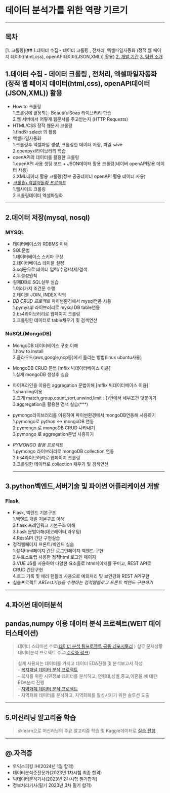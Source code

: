 # 데이터 분석가를 위한 역량 기르기
---
## 목차
[1. 크롤링](## 1.데이터 수집 - 데이터 크롤링 , 전처리, 엑셀파일자동화 (정적 웹 페이지 데이터(html,css), openAPI데이터(JSON,XML)) 활용)
[2. 개발 기간](#2-개발-기간)
[3. 팀원 소개](#3-팀원-소개)

## 1.데이터 수집 - 데이터 크롤링 , 전처리, 엑셀파일자동화 (정적 웹 페이지 데이터(html,css), openAPI데이터(JSON,XML)) 활용  
- How to 크롤링  
1.크롤링에 활용되는 BeautifulSoap 라이브러리 학습  
2.웹 서버에서 어떻게 웹문서를 주고받는지 (HTTP Requests)  
- HTML/CSS 정적 웹문서 크롤링  
1.find와 select 의 활용  
- 엑셀파일자동화  
1.크롤링후 엑셀파일 생성, 크롤링한 데이터 저장, 파일 save  
2.openpyxl라이브러리 학습    
- openAPI의 데이터를 활용한 크롤링    
1.openAPI 사용 셋팅 코드 + JSON데이터 활용 크롤링(네이버 openAPI활용 데이터 사용)  
2.XML데이터 활용 크롤링(정부 공공데이터 openAPI 활용 데이터 사용)
- *[크롤링+엑셀자동화 프로젝트](https://github.com/chlwldns00/ForDataAnalysis/blob/main/%EC%9B%B9%ED%81%AC%EB%A1%A4%EB%A7%81%2B%EB%AC%B8%EC%84%9C%EC%9E%90%EB%8F%99%ED%99%94(%EC%97%91%EC%85%80)/%EC%8B%A4%EC%8A%B5/%EC%B5%9C%EC%A2%85_%EC%98%88%EC%A0%9C%EC%82%AC%EC%9D%B4%ED%8A%B8_%ED%81%AC%EB%A1%A4%EB%A7%81%2B%EC%A0%84%EC%B2%98%EB%A6%AC%2B%EC%97%91%EC%85%80%EC%A0%80%EC%9E%A51.ipynb)*    
1.웹사이트 크롤링    
2.크롤링데이터 엑셀파일화    
--------

## 2.데이터 저장(mysql, nosql)  
### MYSQL  
- 데이터베이스와 RDBMS 이해
- SQL문법  
1.데이터베이스 스키마 구상  
2.데이터베이스 테이블 설정  
3.sql문으로 데이터 입력/수정/삭제/검색  
4.무결성원칙  
- 실제DB로 SQL실무 실습  
1.여러가지 조건문 수행    
2.테이블 JOIN, INDEX 작업
- *DB CRUD 프로젝트* 파이썬환경에서 mysql연동 사용      
1.pymysql 라이브러리로 mysql DB table연동  
2.bs4라이브러리로 웹페이지 크롤링  
3.크롤링한 데이터로 table채우기 및 검색연산      
### NoSQL(MongoDB)  
- MongoDB 데이터베이스 구조 이해  
  1.how to install  
  2.클라우드(aws,google,ncp등)에서 돌리는 방법(linux ubuntu사용)  
- MongoDB CRUD 문법 [mflix 빅데이터베이스 이용]   
  1.실제 mongoDB 생성후 실습
- 파이프라인을 이용한 aggregation 문법이해  [mflix 빅데이터베이스 이용]   
  1.sharding이용    
  2.크게 match,group,count,sort,unwind,limit : {}안에서 세부조건 덧붙이기    
  3.aggregation을 활용한 검색 실습(***)  
- pymongo라이브러리를 이용하여 파이썬환경에서 mongoDB연동해 사용하기  
  1.pymongo로 python <-> mongoDB 연동    
  2.pymongo 로 mongoDB CRUD 나타내기    
  3.pymongo 로 aggregation문법 사용하기  
- *PYMONGO 활용 프로젝트*    
  1.pymongo 라이브러리로 mongoDB collection 연동    
  2.bs4라이브러리로 웹페이지 크롤링    
  3.크롤링한 데이터로 collection 채우기 및 검색연산  

  ------------
## 3.python벡엔드,서버기술 및 파이썬 어플리케이션 개발  
### Flask  
- Flask, 벡엔드 기본구조  
   1.벡엔드 개발 기본구조 이해    
   2.flask 프레임워크 기본구조 이해  
   3.flask 문법이해(데코레이터,라우팅)  
   4.RestAPI 간단 구현실습    
- 정적웹페이지 프론트/벡엔드 실습    
   1.정적html페이지 간단 로그인페이지 벡엔드 구현    
   2.부트스트랩 사용한 정적html 로그인 페이지     
   3.VUE JS를 사용하여 다양한 요소들로 html페이지를 꾸미고, REST API로 CRUD 간단구현    
   4.로그 기록 및 에러 핸들러 사용으로 예외처리 및 보안강화 REST API구현
- 실습프로젝트 *ABTest기능을 수행하는 정적웹블로그 프론트 벡엔드 구현하기*
   
---------------
## 4.파이썬 데이터분석
  ## pandas,numpy 이용 데이터 분석 프로젝트(WEIT 데이터스테이션)  
  > 데이터 스테이션 수료([데이터 분석 팀프로젝트 공동 레포지토리](https://github.com/chlwldns00/weit) ) 
  > 실무 문제상황 데이터분석 프로젝트 수료([수료증 링크](https://drive.google.com/file/d/1pT-QhDk535N29j10yS7d5qHavlPuxF8c/view?usp=drive_link))
      
  > 실제 사용되는 데이터를 가지고 데이터 EDA진행 및 분석보고서 작성    
    - [복지패널 데이터 분석 프로젝트](https://github.com/chlwldns00/ForDataAnalysis/blob/main/%EB%8D%B0%EC%9D%B4%ED%84%B0%EB%B6%84%EC%84%9D/%EB%B3%B5%EC%A7%80%ED%8C%A8%EB%84%90%EB%8D%B0%EC%9D%B4%ED%84%B0%EB%B6%84%EC%84%9D.ipynb)  
      - 복지를 위한 시민정보 데이터를 분석하고, 연령대,성별,종교,이혼율 에 대한 EDA분석 진행  
    - [지역화폐 데이터 분석 프로젝트](https://github.com/chlwldns00/project_weit)  
      - 지역화폐 데이터를 분석하고, 지역화폐를 활성시키기 위한 솔루션 도출
--------------
## 5.머신러닝 알고리즘 학습
> sklearn으로 머신러닝의 주요 알고리즘 학습 및 Kaggle데이터로 [실습 진행](https://github.com/chlwldns00/scikitlearn-)
--------
## @.자격증
- 토익스피킹 IH(2024년 1월 합격)
- 데이터분석준전문가(2023년 1차시험 최종 합격)
- 빅데이터분석기사(2023년 2차시헙 필기합격)
- 정보처리기사(필기 2023년 3차 필기 합격)

